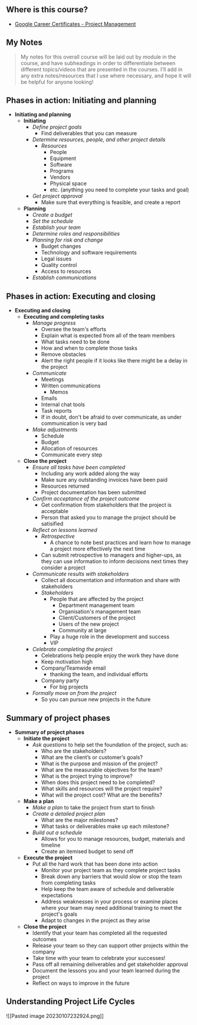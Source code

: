 ## Where is this course?
- [Google Career Certificates - Project Management](https://www.coursera.org/professional-certificates/google-project-management)

## My Notes
> My notes for this overall course will be laid out by module in the course, and have subheadings in order to differentiate between different topics/videos that are presented in the courses. I'll add in any extra notes/resources that I use where necessary, and hope it will be helpful for anyone looking!

## Phases in action: Initiating and planning
- **Initiating and planning**
	- **Initiating**
		- *Define project goals*
			- Find deliverables that you can measure
		- *Determine resources, people, and other project details*
			- *Resources*
				- People
				- Equipment
				- Software
				- Programs
				- Vendors
				- Physical space
				- etc. (anything you need to complete your tasks and goal)
		- *Get project approval*
			- Make sure that everything is feasible, and create a report
	- **Planning**
		- *Create a budget*
		- *Set the schedule*
		- *Establish your team*
		- *Determine roles and responsibilities*
		- *Planning for risk and change*
			- Budget changes
			- Technology and software requirements
			- Legal issues
			- Quality control
			- Access to resources
		- *Establish communications*

## Phases in action: Executing and closing
- **Executing and closing**
	- **Executing and completing tasks**
		- *Manage progress*
			- Oversee the team's efforts
			- Explain what is expected from all of the team members
			- What tasks need to be done
			- How and when to complete those tasks
			- Remove obstacles
			- Alert the right people if it looks like there might be a delay in the project
		- *Communicate*
			- Meetings
			- Written communications
				- Memos
			- Emails
			- Internal chat tools
			- Task reports
			- If in doubt, don't be afraid to over communicate, as under communication is very bad
		- *Make adjustments*
			- Schedule
			- Budget
			- Allocation of resources
			- Communicate every step
	- **Close the project**
		- *Ensure all tasks have been completed*
			- Including any work added along the way
			- Make sure any outstanding invoices have been paid
			- Resources returned
			- Project documentation has been submitted
		- *Confirm acceptance of the project outcome*
			- Get confirmation from stakeholders that the project is acceptable
			- Person that asked you to manage the project should be satisified
		- *Reflect on lessons learned*
			- *Retrospective*
				- A chance to note best practices and learn how to manage a project more effectively the next time
			- Can submit retrospective to managers and higher-ups, as they can use information to inform decisions next times they consider a project
		- *Communicate results with stakeholders*
			- Collect all documentation and information and share with stakeholders
			- *Stakeholders*
				- People that are affected by the project
					- Department management team
					- Organisation's management team
					- Client/Customers of the project
					- Users of the new project
					- Community at large
				- Play a huge role in the development and success
				- VIP
		- *Celebrate completing the project*
			- Celebrations help people enjoy the work they have done
			- Keep motivation high
			- Company/Teamwide email
				- thanking the team, and individual efforts
			- Company party
				- For big projects
		- *Formally move on from the project*
			- So you can pursue new projects in the future

## Summary of project phases
- **Summary of project phases**
	- **Initiate the project**
		- *Ask questions* to help set the foundation of the project, such as:
			- Who are the stakeholders?
			- What are the client’s or customer’s goals?
			- What is the purpose and mission of the project?
			- What are the measurable objectives for the team?
			- What is the project trying to improve? 
			- When does this project need to be completed? 
			- What skills and resources will the project require? 
			- What will the project cost? What are the benefits?
	- **Make a plan**
		- *Make a plan* to take the project from start to finish
		- *Create a detailed project plan*
			- What are the major milestones?
			- What tasks or deliverables make up each milestone?
		- *Build out a schedule*
			- Allows for you to manage resources, budget, materials and timeline
			- Create an itemised budget to send off
	- **Execute the project**
		- Put all the hard work that has been done into action
			- Monitor your project team as they complete project tasks
			- Break down any barriers that would slow or stop the team from completing tasks
			- Help keep the team aware of schedule and deliverable expectations
			- Address weaknesses in your process or examine places where your team may need additional training to meet the project's goals
			- Adapt to changes in the project as they arise
	- **Close the project**
		- Identify that your team has completed all the requested outcomes
		- Release your team so they can support other projects within the company
		- Take time with your team to celebrate your successes!
		- Pass off all remaining deliverables and get stakeholder approval
		- Document the lessons you and your team learned during the project
		- Reflect on ways to improve in the future

## Understanding Project Life Cycles
![[Pasted image 20230107232924.png]]

